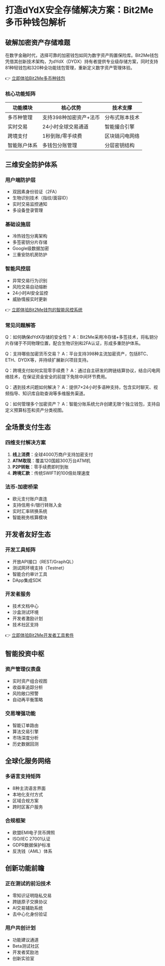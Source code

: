 # 打造dYdX安全存储解决方案：Bit2Me多币种钱包解析

## 破解加密资产存储难题

在数字金融时代，选择可靠的加密钱包如同为数字资产购置保险库。Bit2Me钱包凭借其创新技术架构，为dYdX（DYDX）持有者提供专业级存储方案，同时支持81种轻钱包和320种全功能钱包管理，重新定义数字资产管理体验。

👉 [立即体验Bit2Me多币种钱包](https://bit.ly/okx_welcome)

### 核心功能矩阵

| 功能模块          | 核心优势                      | 技术支撑                |
|-------------------|-----------------------------|-------------------------|
| 多币种管理        | 支持398种加密资产+法币       | 分布式账本技术          |
| 实时交易          | 24小时全球交易通道           | 智能撮合引擎            |
| 跨境支付          | 1秒到账/零手续费            | 区块链闪电网络          |
| 智能账户体系      | 多钱包分账管理               | 分层密钥结构            |

## 三维安全防护体系

### 用户端防护层
- 双因素身份验证（2FA）
- 生物识别技术（指纹/面容ID）
- 实时交易监控通知
- 多设备登录管理

### 基础设施层
- 冷热钱包分离架构
- 多签密钥分片存储
- Google级数据加密
- 三重安防机房防护

### 智能风控层
- 异常交易行为识别
- 风险交易自动熔断
- 24小时AI安全监控
- 威胁情报实时更新

👉 [立即体验Bit2Me钱包的智能风控系统](https://bit.ly/okx_welcome)

### 常见问题解答

Q：如何确保dYdX存储的安全性？
A：Bit2Me采用冷存储+多签技术，将私钥分片存储于不同物理位置，配合生物识别和2FA认证，形成多重防护体系。

Q：支持哪些加密货币交易？
A：平台支持398种主流加密资产，包括BTC、ETH、DYDX等，并持续扩展新兴项目支持。

Q：跨境支付如何实现零手续费？
A：通过自主研发的跨链结算协议，结合闪电网络技术，在保证资金安全的前提下免除中间环节费用。

Q：遇到技术问题如何解决？
A：提供7×24小时多语种支持，包含实时聊天、视频指导、知识库自助查询等多维服务渠道。

Q：如何管理多个加密资产？
A：智能分账系统允许创建无限个独立钱包，支持自定义预算标签和资产分类视图。

## 全场景支付生态

### 四维支付解决方案
1. **线上消费**：全球4000万商户支持加密支付
2. **ATM取现**：覆盖120国超300万台ATM机
3. **P2P转账**：零手续费即时到账
4. **跨境汇款**：传统SWIFT的100倍处理速度

### 法币-加密桥梁
- 欧元支付账户直连
- 支持信用卡/银行转账入金
- 实时汇率转换系统
- 智能税务核算模块

## 开发者友好生态

### 开发工具矩阵
- 开放API接口（REST/GraphQL）
- 测试网环境支持（Testnet）
- 智能合约审计工具
- DApp集成SDK

### 开发者服务
- 技术文档中心
- 沙盒测试环境
- 开发者激励计划
- 技术社区支持

👉 [立即体验Bit2Me开发者工具套件](https://bit.ly/okx_welcome)

## 智能投资中枢

### 资产管理仪表盘
- 实时资产组合视图
- 收益率追踪分析
- 风险敞口预警
- 自动再平衡策略

### 交易增强功能
- 智能订单路由
- 算法交易引擎
- 市场深度分析
- 历史数据回测

## 全球化服务网络

### 多语言支持矩阵
- 8种主流语言界面
- 本地化支付方式
- 区域合规方案
- 跨时区客户服务

### 合规框架
- 欧盟EMI电子货币牌照
- ISO/IEC 27001认证
- GDPR数据保护标准
- 反洗钱（AML）体系

## 创新功能前瞻

### 正在测试的前沿技术
- 零知识证明隐私交易
- 跨链原子交换协议
- AI交易辅助系统
- 去中心化身份验证

### 用户共创计划
- 功能建议通道
- Beta测试社区
- 开发者奖励池
- 创新实验室
